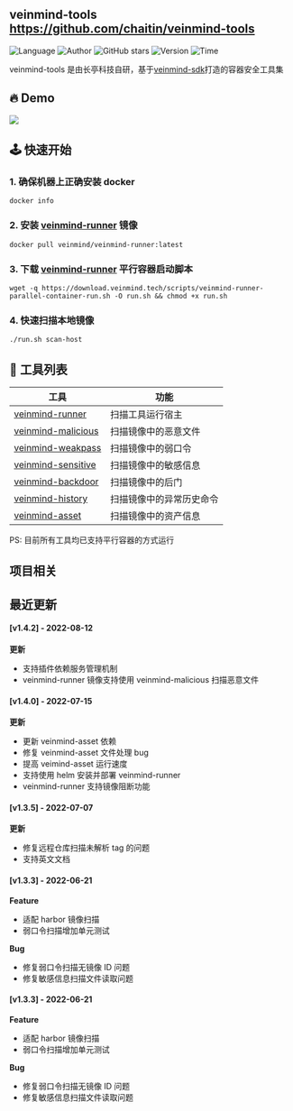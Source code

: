 ## veinmind-tools <https://github.com/chaitin/veinmind-tools>
<!--auto_detail_badge_begin_0b490ffb61b26b45de3ea5d7dd8a582e-->
![Language](https://img.shields.io/badge/Language-Golang/Python-blue)
![Author](https://img.shields.io/badge/Author-长亭科技-orange)
![GitHub stars](https://img.shields.io/github/stars/chaitin/veinmind-tools.svg?style=flat&logo=github)
![Version](https://img.shields.io/badge/Version-V1.4.2-red)
![Time](https://img.shields.io/badge/Join-20220316-green)
<!--auto_detail_badge_end_fef74f2d7ea73fcc43ff78e05b1e7451-->

veinmind-tools 是由长亭科技自研，基于<a href="https://github.com/chaitin/libveinmind">veinmind-sdk</a>打造的容器安全工具集


## 🔥 Demo
![](https://dinfinite.oss-cn-beijing.aliyuncs.com/image/20220415144819.gif)


## 🕹️ 快速开始
### 1. 确保机器上正确安装 docker
```
docker info
```
### 2. 安装 [veinmind-runner](https://github.com/chaitin/veinmind-tools/tree/master/veinmind-runner) 镜像
```
docker pull veinmind/veinmind-runner:latest
```
### 3. 下载 [veinmind-runner](https://github.com/chaitin/veinmind-tools/tree/master/veinmind-runner) 平行容器启动脚本
```
wget -q https://download.veinmind.tech/scripts/veinmind-runner-parallel-container-run.sh -O run.sh && chmod +x run.sh
```
### 4. 快速扫描本地镜像
```
./run.sh scan-host
```


## 🔨 工具列表

|  工具 | 功能  | 
|---|---|
|  [veinmind-runner](https://github.com/chaitin/veinmind-tools/tree/master/veinmind-runner) | 扫描工具运行宿主 |
|  [veinmind-malicious](https://github.com/chaitin/veinmind-tools/tree/master/plugins/go/veinmind-malicious) | 扫描镜像中的恶意文件  |
|  [veinmind-weakpass](https://github.com/chaitin/veinmind-tools/tree/master/plugins/go/veinmind-weakpass)  | 扫描镜像中的弱口令  |
|  [veinmind-sensitive](https://github.com/chaitin/veinmind-tools/tree/master/plugins/python/veinmind-sensitive) | 扫描镜像中的敏感信息  |
|  [veinmind-backdoor](https://github.com/chaitin/veinmind-tools/tree/master/plugins/python/veinmind-backdoor) | 扫描镜像中的后门 |
|  [veinmind-history](https://github.com/chaitin/veinmind-tools/tree/master/plugins/python/veinmind-history) | 扫描镜像中的异常历史命令 |
|  [veinmind-asset](https://github.com/chaitin/veinmind-tools/tree/master/plugins/go/veinmind-asset) | 扫描镜像中的资产信息 |
    
PS: 目前所有工具均已支持平行容器的方式运行



<!--auto_detail_active_begin_e1c6fb434b6f0baf6912c7a1934f772b-->
## 项目相关


## 最近更新

#### [v1.4.2] - 2022-08-12

**更新**  
- 支持插件依赖服务管理机制  
- veinmind-runner 镜像支持使用 veinmind-malicious 扫描恶意文件

#### [v1.4.0] - 2022-07-15

**更新**  
- 更新 veinmind-asset 依赖  
- 修复 veinmind-asset 文件处理 bug  
- 提高 veimind-asset 运行速度  
- 支持使用 helm 安装并部署 veinmind-runner  
- veinmind-runner 支持镜像阻断功能

#### [v1.3.5] - 2022-07-07

**更新**  
- 修复远程仓库扫描未解析 tag 的问题  
- 支持英文文档

#### [v1.3.3] - 2022-06-21

**Feature**  
- 适配 harbor 镜像扫描  
- 弱口令扫描增加单元测试  

**Bug**  
- 修复弱口令扫描无镜像 ID 问题  
- 修复敏感信息扫描文件读取问题

#### [v1.3.3] - 2022-06-21

**Feature**  
- 适配 harbor 镜像扫描  
- 弱口令扫描增加单元测试  

**Bug**  
- 修复弱口令扫描无镜像 ID 问题  
- 修复敏感信息扫描文件读取问题

<!--auto_detail_active_end_f9cf7911015e9913b7e691a7a5878527-->
